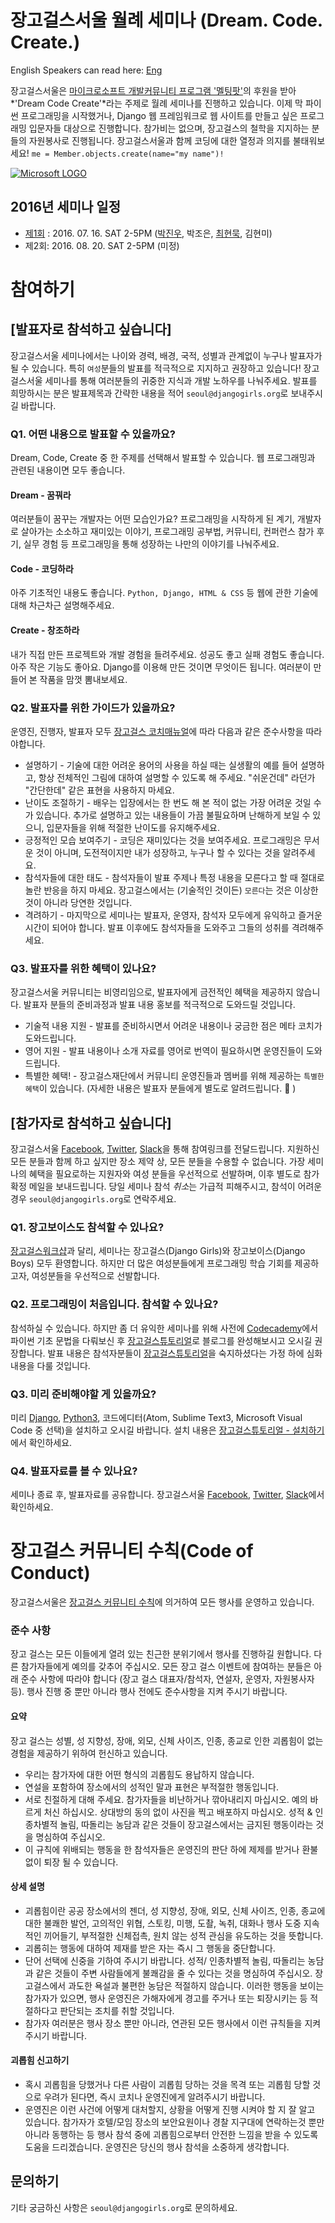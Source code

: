 # 장고걸스서울 월례 세미나 (Dream. Code. Create.)
English Speakers can read here: [Eng](https://github.com/DjangoGirlsSeoul/seminar/blob/master/readme-en.md)

장고걸스서울은 [마이크로소프트 개발커뮤니티 프로그램 '멜팅팟'](https://www.microsoft.com/ko-kr/events/2016-5/meltingpot/default.aspx)의 후원을 받아 *'Dream Code Create'*라는 주제로 월례 세미나를 진행하고 있습니다. 이제 막 파이썬 프로그래밍을 시작했거나, Django 웹 프레임워크로 웹 사이트를 만들고 싶은 프로그래밍 입문자들 대상으로 진행합니다. 참가비는 없으며, 장고걸스의 철학을 지지하는 분들의 자원봉사로 진행됩니다. 장고걸스서울과 함께 코딩에 대한 열정과 의지를 불태워보세요! `me = Member.objects.create(name="my name")!`

[![Microsoft LOGO](http://4.bp.blogspot.com/-fbqmrO-y-6o/UDZv0b2tn6I/AAAAAAAAL5g/sI1SPQFjDdw/s1600/Microsoft+logo+2012.png)](https://www.microsoft.com/ko-kr/events/2016-5/meltingpot/default.aspx)

## 2016년 세미나 일정
- [제1회](https://github.com/DjangoGirlsSeoul/seminar/tree/master/2016-07) : 2016. 07. 16. SAT 2-5PM ([박진우](https://www.jinpark.net/), 박조은, [최현묵](http://jellyms.kr/), 김현미)
- 제2회: 2016. 08. 20. SAT 2-5PM (미정)

# 참여하기

## [발표자로 참석하고 싶습니다]
장고걸스서울 세미나에서는 나이와 경력, 배경, 국적, 성별과 관계없이 누구나 발표자가 될 수 있습니다. 특히 `여성`분들의 발표를 적극적으로 지지하고 권장하고 있습니다! 장고걸스서울 세미나를 통해 여러분들의 귀중한 지식과 개발 노하우를 나눠주세요. 발표를 희망하시는 분은 발표제목과 간략한 내용을 적어 `seoul@djangogirls.org`로 보내주시길 바랍니다.

### Q1. 어떤 내용으로 발표할 수 있을까요?
Dream, Code, Create 중 한 주제를 선택해서 발표할 수 있습니다. 웹 프로그래밍과 관련된 내용이면 모두 좋습니다.

#### Dream - 꿈꿔라
여러분들이 꿈꾸는 개발자는 어떤 모습인가요? 프로그래밍을 시작하게 된 계기, 개발자로 살아가는 소소하고 재미있는 이야기, 프로그래밍 공부법, 커뮤니티, 컨퍼런스 참가 후기, 실무 경험 등 프로그래밍을 통해 성장하는 나만의 이야기를 나눠주세요.

#### Code - 코딩하라
아주 기초적인 내용도 좋습니다. `Python, Django, HTML & CSS` 등 웹에 관한 기술에 대해 차근차근 설명해주세요.

#### Create - 창조하라
내가 직접 만든 프로젝트와 개발 경험을 들려주세요. 성공도 좋고 실패 경험도 좋습니다. 아주 작은 기능도 좋아요. Django를 이용해 만든 것이면 무엇이든 됩니다. 여러분이 만들어 본 작품을 맘껏 뽐내보세요.

### Q2. 발표자를 위한 가이드가 있을까요?
운영진, 진행자, 발표자 모두 [장고걸스 코치매뉴얼](http://coach.djangogirls.org/)에 따라 다음과 같은 준수사항을 따라야합니다.

* 설명하기 - 기술에 대한 어려운 용어의 사용을 하실 때는 실생활의 예를 들어 설명하고, 항상 전체적인 그림에 대하여 설명할 수 있도록 해 주세요. "쉬운건데" 라던가 "간단한데" 같은 표현을 사용하지 마세요.
* 난이도 조절하기 - 배우는 입장에서는 한 번도 해 본 적이 없는 가장 어려운 것일 수가 있습니다. 추가로 설명하고 있는 내용들이 가끔 불필요하며 난해하게 보일 수 있으니, 입문자들을 위해 적절한 난이도를 유지해주세요.
* 긍정적인 모습 보여주기 - 코딩은 재미있다는 것을 보여주세요. 프로그래밍은 무서운 것이 아니며, 도전적이지만 내가 성장하고, 누구나 할 수 있다는 것을 알려주세요.
* 참석자들에 대한 태도 - 참석자들이 발표 주제나 특정 내용을 모른다고 할 때 절대로 놀란 반응을 하지 마세요. 장고걸스에서는 (기술적인 것이든) `모른다`는 것은 이상한 것이 아니라 당연한 것입니다.
* 격려하기 - 마지막으로 세미나는 발표자, 운영자, 참석자 모두에게 유익하고 즐거운 시간이 되어야 합니다. 발표 이후에도 참석자들을 도와주고 그들의 성취를 격려해주세요.

### Q3. 발표자를 위한 혜택이 있나요?
장고걸스서울 커뮤니티는 비영리임으로, 발표자에게 금전적인 혜택을 제공하지 않습니다. 발표자 분들의 준비과정과 발표 내용 홍보를 적극적으로 도와드릴 것입니다.
* 기술적 내용 지원 - 발표를 준비하시면서 어려운 내용이나 궁금한 점은 메타 코치가 도와드립니다.
* 영어 지원 - 발표 내용이나 소개 자료를 영어로 번역이 필요하시면 운영진들이 도와드립니다.
* 특별한 혜택! - 장고걸스재단에서 커뮤니티 운영진들과 멤버를 위해 제공하는 `특별한 혜택`이 있습니다. (자세한 내용은 발표자 분들에게 별도로 알려드립니다. :heartbeat: )

## [참가자로 참석하고 싶습니다]
장고걸스서울 [Facebook](https://www.facebook.com/djangogirlsseoul/), [Twitter](https://twitter.com/djangogirlseoul), [Slack](https://djangogirlsseoul.slack.com)을 통해 참여링크를 전달드립니다. 
지원하신 모든 분들과 함께 하고 싶지만 장소 제약 상, 모든 분들을 수용할 수 없습니다. 가장 세미나의 혜택을 필요로하는 지원자와 여성 분들을 우선적으로 선발하며, 이후 별도로 참가 확정 메일을 보내드립니다. 당일 세미나 참석 *취소*는 가급적 피해주시고, 참석이 어려운 경우 `seoul@djangogirls.org`로 연락주세요.

### Q1. 장고보이스도 참석할 수 있나요? 
[장고걸스워크샵](https://djangogirls.org/)과 달리, 세미나는 장고걸스(Django Girls)와 장고보이스(Django Boys) 모두 환영합니다. 하지만 더 많은 여성분들에게 프로그래밍 학습 기회를 제공하고자, 여성분들을 우선적으로 선발합니다.

### Q2. 프로그래밍이 처음입니다. 참석할 수 있나요? 
참석하실 수 있습니다. 하지만 좀 더 유익한 세미나를 위해 사전에 [Codecademy](https://www.codecademy.com)에서 파이썬 기초 문법을 다뤄보신 후 [장고걸스튜토리얼](http://tutorial.djangogirls.org/)로 블로그를 완성해보시고 오시길 권장합니다. 발표 내용은 참석자분들이 [장고걸스튜토리얼](http://tutorial.djangogirls.org/)을 숙지하셨다는 가정 하에 심화내용을 다룰 것입니다.

### Q3. 미리 준비해야할 게 있을까요?
미리 [Django](https://www.djangoproject.com/), [Python3](https://www.python.org/downloads/), 코드에디터(Atom, Sublime Text3, Microsoft Visual Code 중 선택)을 설치하고 오시길 바랍니다. 설치 내용은 [장고걸스튜토리얼 - 설치하기](http://tutorial.djangogirls.org/ko/installation/)에서 확인하세요.

### Q4. 발표자료를 볼 수 있나요?
세미나 종료 후, 발표자료를 공유합니다. 장고걸스서울 [Facebook](https://www.facebook.com/djangogirlsseoul/), [Twitter](https://twitter.com/djangogirlseoul), [Slack](https://djangogirlsseoul.slack.com)에서 확인하세요.

# 장고걸스 커뮤니티 수칙(Code of Conduct)
장고걸스서울은 [장고걸스 커뮤니티 수칙](https://djangogirls.org/pages/coc/)에 의거하여 모든 행사를 운영하고 있습니다.

### 준수 사항
장고 걸스는 모든 이들에게 열려 있는 친근한 분위기에서 행사를 진행하길 원합니다. 다른 참가자들에게 예의를 갖추어 주십시오.
모든 장고 걸스 이벤트에 참여하는 분들은 아래 준수 사항에 따라야 합니다 (장고 걸스 대표자/참석자, 연설자, 운영자, 자원봉사자 등). 행사 진행 중 뿐만 아니라 행사 전에도 준수사항을 지켜 주시기 바랍니다.

#### 요약
장고 걸스는 성별, 성 지향성, 장애, 외모, 신체 사이즈, 인종, 종교로 인한 괴롭힘이 없는 경험을 제공하기 위하여 헌신하고 있습니다.
- 우리는 참가자에 대한 어떤 형식의 괴롭힘도 용납하지 않습니다.
- 연설을 포함하여 장소에서의 성적인 말과 표현은 부적절한 행동입니다.
- 서로 친절하게 대해 주세요. 참가자들을 비난하거나 깎아내리지 마십시오. 예의 바르게 처신 하십시오. 상대방의 동의 없이 사진을 찍고 배포하지 마십시오. 성적 & 인종차별적 놀림, 따돌리는 농담과 같은 것들이 장고걸스에서는 금지된 행동이라는 것을 명심하여 주십시오.
- 이 규칙에 위배되는 행동을 한 참석자들은 운영진의 판단 하에 제제를 받거나 환불 없이 퇴장 될 수 있습니다.

#### 상세 설명
- 괴롭힘이란 공공 장소에서의 젠더, 성 지향성, 장애, 외모, 신체 사이즈, 인종, 종교에 대한 불쾌한 발언, 고의적인 위협, 스토킹, 미행, 도촬, 녹취, 대화나 행사 도중 지속적인 끼어들기, 부적절한 신체접촉, 원치 않는 성적 관심을 유도하는 것을 뜻합니다.  
- 괴롭히는 행동에 대하여 제재를 받은 자는 즉시 그 행동을 중단합니다.
- 단어 선택에 신중을 기하여 주시기 바랍니다. 성적/ 인종차별적 놀림, 따돌리는 농담과 같은 것들이 주변 사람들에게 불쾌감을 줄 수 있다는 것을 명심하여 주십시오. 장고걸스에서 과도한 욕설과 불편한 농담은 적절하지 않습니다.
이러한 행동을 보이는 참가자가 있으면, 행사 운영진은 가해자에게 경고를 주거나 또는 퇴장시키는 등 적절하다고 판단되는 조치를 취할 것입니다.
- 참가자 여러분은 행사 장소 뿐만 아니라, 연관된 모든 행사에서 이런 규칙들을 지켜 주시기 바랍니다.

#### 괴롭힘 신고하기
- 혹시 괴롭힘을 당했거나 다른 사람이 괴롭힘 당하는 것을 목격 또는 괴롭힘 당할 것으로 우려가 된다면, 즉시 코치나 운영진에게 알려주시기 바랍니다.
- 운영진은 이런 사건에 어떻게 대처할지, 상황을 어떻게 진행 시켜야 할 지 잘 알고 있습니다. 참가자가 호텔/모임 장소의 보안요원이나 경찰 지구대에 연락하는것 뿐만 아니라 동행하는 등 행사 참석 중에 괴롭힘으로부터 안전한 느낌을 받을 수 있도록 도움을 드리겠습니다. 운영진은 당신의 행사 참석을 소중하게 생각합니다.

## 문의하기
기타 궁금하신 사항은 `seoul@djangogirls.org`로 문의하세요.
